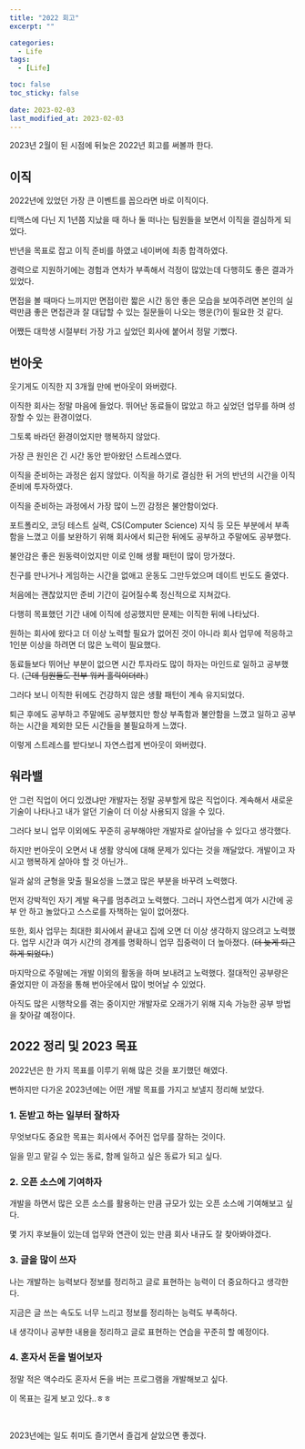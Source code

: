 ```yaml
---
title: "2022 회고"
excerpt: ""

categories:
  - Life
tags:
  - [Life]

toc: false
toc_sticky: false
 
date: 2023-02-03
last_modified_at: 2023-02-03
---
```


2023년 2월이 된 시점에 뒤늦은 2022년 회고를 써볼까 한다.

## 이직

2022년에 있었던 가장 큰 이벤트를 꼽으라면 바로 이직이다.

티맥스에 다닌 지 1년쯤 지났을 때 하나 둘 떠나는 팀원들을 보면서 이직을 결심하게 되었다.

반년을 목표로 잡고 이직 준비를 하였고 네이버에 최종 합격하였다.

경력으로 지원하기에는 경험과 연차가 부족해서 걱정이 많았는데 다행히도 좋은 결과가 있었다.

면접을 볼 때마다 느끼지만 면접이란 짧은 시간 동안 좋은 모습을 보여주려면 본인의 실력만큼 좋은 면접관과 잘 대답할 수 있는 질문들이 나오는 행운(?)이 필요한 것 같다.

어쨌든 대학생 시절부터 가장 가고 싶었던 회사에 붙어서 정말 기뻤다.

## 번아웃

웃기게도 이직한 지 3개월 만에 번아웃이 와버렸다.

이직한 회사는 정말 마음에 들었다. 뛰어난 동료들이 많았고 하고 싶었던 업무를 하며 성장할 수 있는 환경이었다.

그토록 바라던 환경이었지만 행복하지 않았다.

가장 큰 원인은 긴 시간 동안 받아왔던 스트레스였다.

이직을 준비하는 과정은 쉽지 않았다. 이직을 하기로 결심한 뒤 거의 반년의 시간을 이직 준비에 투자하였다.

이직을 준비하는 과정에서 가장 많이 느낀 감정은 불안함이었다.

포트폴리오, 코딩 테스트 실력, CS(Computer Science) 지식 등 모든 부분에서 부족함을 느꼈고 이를 보완하기 위해 회사에서 퇴근한 뒤에도 공부하고 주말에도 공부했다.

불안감은 좋은 원동력이었지만 이로 인해 생활 패턴이 많이 망가졌다.

친구를 만나거나 게임하는 시간을 없애고 운동도 그만두었으며 데이트 빈도도 줄였다.

처음에는 괜찮았지만 준비 기간이 길어질수록 정신적으로 지쳐갔다.

다행히 목표했던 기간 내에 이직에 성공했지만 문제는 이직한 뒤에 나타났다.

원하는 회사에 왔다고 더 이상 노력할 필요가 없어진 것이 아니라 회사 업무에 적응하고 1인분 이상을 하려면 더 많은 노력이 필요했다.

동료들보다 뛰어난 부분이 없으면 시간 투자라도 많이 하자는 마인드로 일하고 공부했다. (~~근데 팀원들도 전부 워커 홀릭이더라.~~)

그러다 보니 이직한 뒤에도 건강하지 않은 생활 패턴이 계속 유지되었다.

퇴근 후에도 공부하고 주말에도 공부했지만 항상 부족함과 불안함을 느꼈고 일하고 공부하는 시간을 제외한 모든 시간들을 불필요하게 느꼈다.

이렇게 스트레스를 받다보니 자연스럽게 번아웃이 와버렸다.

## 워라밸

안 그런 직업이 어디 있겠냐만 개발자는 정말 공부할게 많은 직업이다. 계속해서 새로운 기술이 나타나고 내가 알던 기술이 더 이상 사용되지 않을 수 있다.

그러다 보니 업무 이외에도 꾸준히 공부해야만 개발자로 살아남을 수 있다고 생각했다.

하지만 번아웃이 오면서 내 생활 양식에 대해 문제가 있다는 것을 깨달았다. 개발이고 자시고 행복하게 살아야 할 것 아닌가..

일과 삶의 균형을 맞출 필요성을 느꼈고 많은 부분을 바꾸려 노력했다.

먼저 강박적인 자기 계발 욕구를 멈추려고 노력했다. 그러니 자연스럽게 여가 시간에 공부 안 하고 놀았다고 스스로를 자책하는 일이 없어졌다.

또한, 회사 업무는 최대한 회사에서 끝내고 집에 오면 더 이상 생각하지 않으려고 노력했다. 업무 시간과 여가 시간의 경계를 명확하니 업무 집중력이 더 높아졌다. (~~더 늦게 퇴근하게 되었다.~~)

마지막으로 주말에는 개발 이외의 활동을 하며 보내려고 노력했다. 절대적인 공부량은 줄었지만 이 과정을 통해 번아웃에서 많이 벗어날 수 있었다.

아직도 많은 시행착오를 겪는 중이지만 개발자로 오래가기 위해 지속 가능한 공부 방법을 찾아갈 예정이다.

## 2022 정리 및 2023 목표

2022년은 한 가지 목표를 이루기 위해 많은 것을 포기했던 해였다.

뻔하지만 다가온 2023년에는 어떤 개발 목표를 가지고 보낼지 정리해 보았다.

### 1. 돈받고 하는 일부터 잘하자

무엇보다도 중요한 목표는 회사에서 주어진 업무를 잘하는 것이다.

일을 믿고 맡길 수 있는 동료, 함께 일하고 싶은 동료가 되고 싶다.

### 2. 오픈 소스에 기여하자

개발을 하면서 많은 오픈 소스를 활용하는 만큼 규모가 있는 오픈 소스에 기여해보고 싶다.

몇 가지 후보들이 있는데 업무와 연관이 있는 만큼 회사 내규도 잘 찾아봐야겠다.

### 3. 글을 많이 쓰자

나는 개발하는 능력보다 정보를 정리하고 글로 표현하는 능력이 더 중요하다고 생각한다.

지금은 글 쓰는 속도도 너무 느리고 정보를 정리하는 능력도 부족하다.

내 생각이나 공부한 내용을 정리하고 글로 표현하는 연습을 꾸준히 할 예정이다.

### 4. 혼자서 돈을 벌어보자

정말 적은 액수라도 혼자서 돈을 버는 프로그램을 개발해보고 싶다.

이 목표는 길게 보고 있다..ㅎㅎ

<br>

2023년에는 일도 취미도 즐기면서 즐겁게 살았으면 좋겠다.